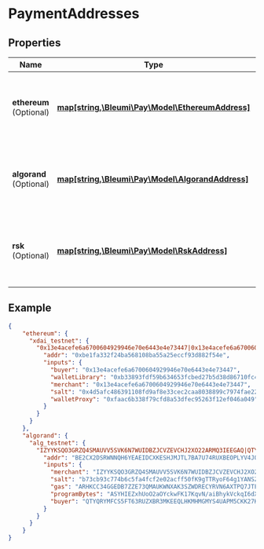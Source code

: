 # PaymentAddresses

## Properties
Name | Type | Description | Notes
------------ | ------------- | ------------- | -------------
**ethereum** <br> (Optional) | [**map[string,\Bleumi\Pay\Model\EthereumAddress]**](EthereumAddress.md) | A dictionary which gives the wallet addresses in Ethereum Network |
**algorand** <br> (Optional) | [**map[string,\Bleumi\Pay\Model\AlgorandAddress]**](AlgorandAddress.md) | A dictionary which gives the wallet addresses in Algorand Network |
**rsk** <br> (Optional) | [**map[string,\Bleumi\Pay\Model\RskAddress]**](RskAddress.md) | A dictionary which gives the wallet addresses in Rsk Network |

## Example

```json
{
    "ethereum": {
      "xdai_testnet": {
        "0x13e4acefe6a6700604929946e70e6443e4e73447|0x13e4acefe6a6700604929946e70e6443e4e73447":{
          "addr": "0xbe1fa332f24ba568108ba55a25eccf93d882f54e",
          "inputs": {
            "buyer": "0x13e4acefe6a6700604929946e70e6443e4e73447",
            "walletLibrary": "0xb33893fdf59b634653fcbed27b5d38d86710fc40",
            "merchant": "0x13e4acefe6a6700604929946e70e6443e4e73447",
            "salt": "0x4d5afc486391108fd9af8e33cec2caa8038899c7974fae22a3c3bb0d127ab8a7",
            "walletProxy": "0xfaac6b338f79cfd8a53dfec95263f12ef046a049"
          }
        }
      }
    },
    "algorand": {
      "alg_testnet": {
        "IZYYKSQO3GRZQ4SMAUVV5SVK6N7WUIDBZJCVZEVCHJ2XO22ARMQ3IEEGAQ|QTYQRYMFCS5FT63RUZXBR3MKEEQLHKMHMGMYS4UAPM5CKK27KELGP62QUY": {
          "addr": "BE2CX2DSRWNNQH6YEAEIDCXKESHJMJTL7BA7U74RUXBEOPLYV4JQA26XXI",
          "inputs": {
            "merchant": "IZYYKSQO3GRZQ4SMAUVV5SVK6N7WUIDBZJCVZEVCHJ2XO22ARMQ3IEEGAQ",
            "salt": "b73cb93c774b6c5fa4fcf2e02acff50fK9gTTRyoF64g1YANSZcydHjzXbRyfCPQNxpDIBegczRdb6Oosfr18g==",
            "gas": "ARHKCC34GGEDB7ZZE73QMAUKWNXAK3SZWDRECYRVN6AXTPQ7JTFSRDEYCI",
            "programBytes": "ASYHIEZxhUoO2aOYckwFK17KqvN/aiBhykVckqI6dXdrQIshIITxCOGFFLpZ+3GmbhjtiiEgs6mHYZmJcoB7OiUrX1EWIAAAAAAAAAAAAAAAAAAAAAAAAAAAAAAAAAAAAAAAAAAAIAROoQt8MYgw/zkn9wYCirNuBW5ZsOJBYjVvgXm+H0zLA3BheQVheGZlciDb1gr1RfLUa+ziM7438kcaEMopE3DXemdxEpiWWKhvkzEHKBIxBykSETEJKhIxCSgSMQkpEhExCSsSEREQMQ8nBBIQMRQoEjEUKRIRMRUqEjEVKBIxFSkSEREQMQ8nBRIQETEFAScGEhAxFDEAEhE=",
            "buyer": "QTYQRYMFCS5FT63RUZXBR3MKEEQLHKMHMGMYS4UAPM5CKK27KELGP62QUY"
          }
        }
      }
    }
}
```
